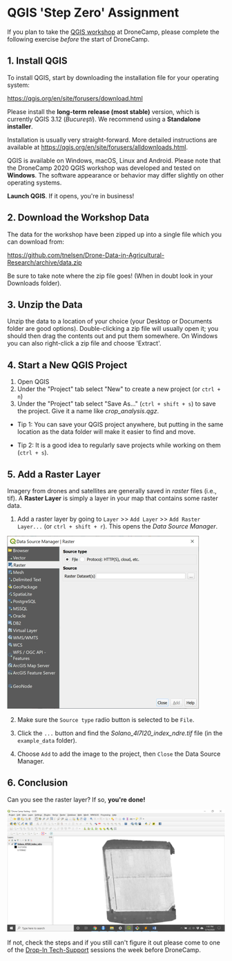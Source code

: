 # QGIS 'Step Zero' Assignment

If you plan to take the [QGIS workshop](https://dronecamp.github.io/2020/2020-06-24.html#mapping-and-analyzing-drone-data-in-arcgis-pro) at DroneCamp, please complete the following exercise *before* the start of DroneCamp.

## 1. Install QGIS

To install QGIS, start by downloading the installation file for your operating system:

https://qgis.org/en/site/forusers/download.html

Please install the **long-term release (most stable)** version, which is currently QGIS 3.12 (*Bucureşti*). We recommend using a **Standalone installer**.

Installation is usually very straight-forward. More detailed instructions are available at https://qgis.org/en/site/forusers/alldownloads.html.

QGIS is available on Windows, macOS, Linux and Android. Please note that the DroneCamp 2020 QGIS workshop was developed and tested on **Windows**. The software appearance or behavior may differ slightly on other operating systems.

**Launch QGIS**. If it opens, you're in business!

## 2. Download the Workshop Data

The data for the workshop have been zipped up into a single file which you can download from:

https://github.com/tnelsen/Drone-Data-in-Agricultural-Research/archive/data.zip

Be sure to take note where the zip file goes! (When in doubt look in your Downloads folder).

## 3. Unzip the Data

Unzip the data to a location of your choice (your Desktop or Documents folder are good options). Double-clicking a zip file will usually open it; you should then drag the contents out and put them somewhere. On Windows you can also right-click a zip file and choose 'Extract'.

## 4. Start a New QGIS Project

1. Open QGIS
2. Under the "Project" tab select "New" to create a new project (or `ctrl + n`)
3. Under the "Project" tab select "Save As..." (`ctrl + shift + s`) to save the project. Give it a name like *crop_analysis.qgz*.

* Tip 1: You can save your QGIS project anywhere, but putting in the same location as the data folder will make it easier to find and move.

* Tip 2: It is a good idea to regularly save projects while working on them (`ctrl + s`).

## 5. Add a Raster Layer

Imagery from drones and satellites are generally saved in *raster* files (i.e., tif). A **Raster Layer** is simply a layer in your map that contains some raster data.

1. Add a raster layer by going to `Layer` >> `Add Layer` >> `Add Raster Layer...` (or `ctrl + shift + r`). This opens the *Data Source Manager*.

![](img/qgis_data_source_manager_444x400x256.png)

2. Make sure the `Source type` radio button is selected to be `File`.

3. Click the `...` button and find  the *Solano_4l7l20_index_ndre.tif* file (in the `example_data` folder).

4. Choose `Add` to add the image to the project, then `Close` the Data Source Manager.

## 6. Conclusion

Can you see the raster layer? If so, **you're done!**

![](img/check-in-1_1024x576.png)

If not, check the steps and if you still can't figure it out please come to one of the [Drop-In Tech-Support](https://dronecamp.github.io/2020/index.html#schedule-at-a-glance) sessions the week before DroneCamp.

